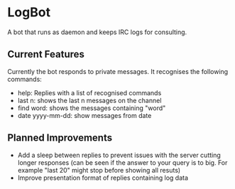 LogBot
======

A bot that runs as daemon and keeps IRC logs for consulting.

Current Features
----------------

Currently the bot responds to private messages. It recognises the following commands:

- help: Replies with a list of recognised commands
- last n: shows the last n messages on the channel
- find word: shows the messages containing "word"
- date yyyy-mm-dd: show messages from date

Planned Improvements
--------------------

 - Add a sleep between replies to prevent issues with the server cutting longer responses (can be seen if the answer to your query is to big. For example "last 20" might stop before showing all resuts)
 - Improve presentation format of replies containing log data
